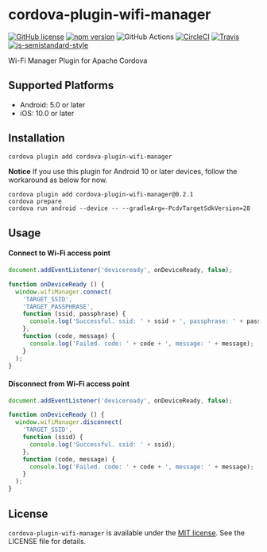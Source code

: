 # cordova-plugin-wifi-manager

[![GitHub license](https://img.shields.io/badge/license-MIT-blue.svg)](https://github.com/sushichop/cordova-plugin-wifi-manager/blob/main/LICENSE)
[![npm version](https://img.shields.io/npm/v/cordova-plugin-wifi-manager.svg?colorB=blue)](https://www.npmjs.com/package/cordova-plugin-wifi-manager)
![GitHub Actions](https://github.com/sushichop/cordova-plugin-wifi-manager/workflows/ci/badge.svg)
[![CircleCI](https://img.shields.io/circleci/project/github/sushichop/cordova-plugin-wifi-manager/main.svg?label=circleci)](https://circleci.com/gh/sushichop/cordova-plugin-wifi-manager)
[![Travis](https://img.shields.io/travis/sushichop/cordova-plugin-wifi-manager/main.svg?label=travis)](https://travis-ci.org/sushichop/cordova-plugin-wifi-manager)
[![js-semistandard-style](https://img.shields.io/badge/code%20style-semistandard-brightgreen.svg)](https://github.com/Flet/semistandard)

Wi-Fi Manager Plugin for Apache Cordova

## Supported Platforms

- Android: 5.0 or later
- iOS: 10.0 or later

## Installation

```bash
cordova plugin add cordova-plugin-wifi-manager
```

__Notice__ If you use this plugin for Android 10 or later devices, follow the workaround as below for now.

```
cordova plugin add cordova-plugin-wifi-manager@0.2.1
cordova prepare
cordova run android --device -- --gradleArg=-PcdvTargetSdkVersion=28 
```

## Usage

#### Connect to Wi-Fi access point

```javascript
document.addEventListener('deviceready', onDeviceReady, false);

function onDeviceReady () {
  window.wifiManager.connect(
    'TARGET_SSID',
    'TARGET_PASSPHRASE',
    function (ssid, passphrase) {
      console.log('Successful. ssid: ' + ssid + ', passphrase: ' + passphrase);
    },
    function (code, message) {
      console.log('Failed. code: ' + code + ', message: ' + message);
    }
  );
}
```

#### Disconnect from Wi-Fi access point

```javascript
document.addEventListener('deviceready', onDeviceReady, false);

function onDeviceReady () {  
  window.wifiManager.disconnect(
    'TARGET_SSID',
    function (ssid) {
      console.log('Successful. ssid: ' + ssid);
    },
    function (code, message) {
      console.log('Failed. code: ' + code + ', message: ' + message);
    }
  );
}
```

## License

[MIT]: http://www.opensource.org/licenses/mit-license

`cordova-plugin-wifi-manager` is available under the [MIT license][MIT]. See the LICENSE file for details.
